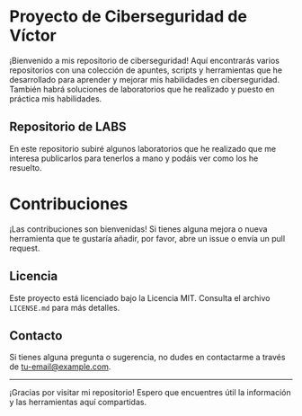 # Proyecto de Ciberseguridad de Víctor

¡Bienvenido a mis repositorio de ciberseguridad! Aquí encontrarás varios repositorios con una colección de apuntes, scripts y herramientas que he desarrollado para aprender y mejorar mis habilidades en ciberseguridad. También habrá soluciones de laboratorios que he realizado y puesto en práctica mis habilidades.

## Repositorio de LABS

En este repositorio subiré algunos laboratorios que he realizado que me interesa publicarlos para tenerlos a mano y podáis ver como los he resuelto.

# Contribuciones

¡Las contribuciones son bienvenidas! Si tienes alguna mejora o nueva herramienta que te gustaría añadir, por favor, abre un issue o envía un pull request.

## Licencia

Este proyecto está licenciado bajo la Licencia MIT. Consulta el archivo `LICENSE.md` para más detalles.

## Contacto

Si tienes alguna pregunta o sugerencia, no dudes en contactarme a través de tu-email@example.com.

---

¡Gracias por visitar mi repositorio! Espero que encuentres útil la información y las herramientas aquí compartidas.
